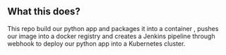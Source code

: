## What this does?
This repo build our python app and packages it into a container , pushes our image into a docker registry and  creates a Jenkins pipeline through webhook to deploy our python app into a Kubernetes cluster.